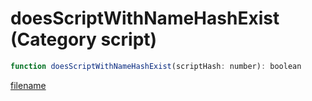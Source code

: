 # doesScriptWithNameHashExist (Category script)

```js
function doesScriptWithNameHashExist(scriptHash: number): boolean
```

[filename](doesScriptWithNameHashExist_m.md ':include')